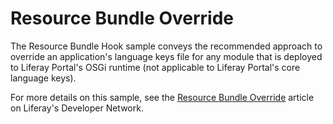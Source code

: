 # Resource Bundle Override

The Resource Bundle Hook sample conveys the recommended approach to override an
application's language keys file for any module that is deployed to Liferay
Portal's OSGi runtime (not applicable to Liferay Portal's core language keys).

For more details on this sample, see the
[Resource Bundle Override](https://dev.liferay.com/develop/reference/-/knowledge_base/7-1/resource-bundle-override)
article on Liferay's Developer Network.